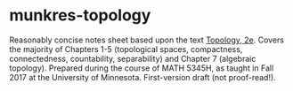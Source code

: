 # munkres-topology

Reasonably concise notes sheet based upon the text [Topology, 2e](https://books.google.com/books/about/Topology.html?id=XjoZAQAAIAAJ). Covers the majority of Chapters 1-5 (topological spaces, compactness, connectedness, countability, separability) and Chapter 7 (algebraic topology). Prepared during the course of MATH 5345H, as taught in Fall 2017 at the University of Minnesota. First-version draft (not proof-read!). 
